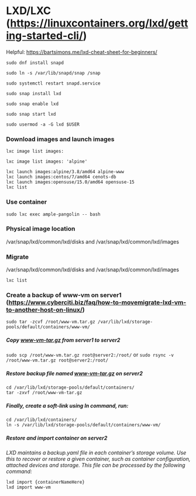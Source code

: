 # LXD/LXC (https://linuxcontainers.org/lxd/getting-started-cli/)

Helpful: https://bartsimons.me/lxd-cheat-sheet-for-beginners/

```
sudo dnf install snapd

sudo ln -s /var/lib/snapd/snap /snap

sudo systemctl restart snapd.service

sudo snap install lxd

sudo snap enable lxd

sudo snap start lxd

sudo usermod -a -G lxd $USER
```

### Download images and launch images

`lxc image list images:`

`lxc image list images: 'alpine'`

```
lxc launch images:alpine/3.8/amd64 alpine-www
lxc launch images:centos/7/amd64 cenots-db
lxc launch images:opensuse/15.0/amd64 opensuse-15
lxc list
```

### Use container

`sudo lxc exec ample-pangolin -- bash`

### Physical image location

/var/snap/lxd/common/lxd/disks and /var/snap/lxd/common/lxd/images

### Migrate

/var/snap/lxd/common/lxd/disks and /var/snap/lxd/common/lxd/images

`lxc list`

### Create a backup of www-vm on server1 (https://www.cyberciti.biz/faq/how-to-movemigrate-lxd-vm-to-another-host-on-linux/)

`sudo tar -zcvf /root/www-vm.tar.gz /var/lib/lxd/storage-pools/default/containers/www-vm/`

##### Copy www-vm-tar.gz from server1 to server2

`sudo scp /root/www-vm.tar.gz root@server2:/root/` or `sudo rsync -v /root/www-vm.tar.gz root@server2:/root/`

##### Restore backup file named www-vm-tar.gz on server2

```sudo -i
cd /var/lib/lxd/storage-pools/default/containers/
tar -zxvf /root/www-vm-tar.gz
```

##### Finally, create a soft-link using ln command, run:

```
cd /var/lib/lxd/containers/
ln -s /var/lib/lxd/storage-pools/default/containers/www-vm/
```

##### Restore and import container on server2

*LXD maintains a backup.yaml file in each container’s storage volume. Use this to recover or restore a given container, such as container configuration, attached devices and storage. This file can be processed by the following command:*

```
lxd import {containerNameHere}
lxd import www-vm
```

